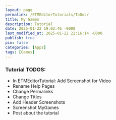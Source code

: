 ```yaml
---
layout: page
permalink: /ETMEditorTutorials/ToDos/
title: My Games
description: Tutorial
date: 2025-01-22 19:02:46 -0000
last_modified_at: 2025-01-22 22:16:14 -0000
publish: true
pin: false
categories: [Apps]
tags: [Games]
---
```



### Tutorial TODOS: 
- In ETMEditorTutorial: Add Screenshot for Video
- Rename Help Pages
- Change Permalinks
- Change Titles
- Add Header Screenshots
- Screenshot MyGames
- Post about the tutorial
